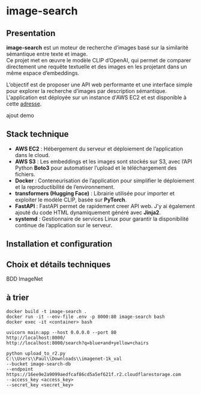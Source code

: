 # image-search

## Presentation

**image-search** est un moteur de recherche d’images basé sur la similarité sémantique entre texte et image.  
Ce projet met en œuvre le modèle CLIP d’OpenAI, qui permet de comparer directement une requête textuelle et des images en les projetant dans un même espace d’embeddings.

L’objectif est de proposer une API web performante et une interface simple pour explorer la recherche d’images par description sémantique. L'application est déployée sur un instance d'AWS EC2 et est disponible à cette [adresse](http://16.171.6.178:8000/).

ajout demo

## Stack technique

- **AWS EC2** : Hébergement du serveur et déploiement de l’application dans le cloud.
- **AWS S3** : Les embeddings et les images sont stockés sur S3, avec l’API Python **Boto3** pour automatiser l’upload et le téléchargement des fichiers.
- **Docker** : Conteneurisation de l’application pour simplifier le déploiement et la reproductibilité de l’environnement.
- **transformers (Hugging Face)** : Librairie utilisée pour importer et exploiter le modèle CLIP, basée sur **PyTorch**.
- **FastAPI** : FastAPI permet de rapidement creer API web. J'y ai également ajouté du code HTML dynamiquement généré avec **Jinja2**.
- **systemd** : Gestionnaire de services Linux pour garantir la disponibilité continue de l’application sur le serveur.

## Installation et configuration

## Choix et détails techniques

BDD ImageNet

## à trier

```shell
docker build -t image-search .
docker run -it --env-file .env -p 8000:80 image-search bash
docker exec -it <container> bash
```

```shell
uvicorn main:app --host 0.0.0.0 --port 80
http://localhost:8000/
http://localhost:8000/search?q=blue+and+yellow+chairs
```

```shell
python upload_to_r2.py 
C:\\Users\\Paul\\Downloads\\imagenet-1k_val 
--bucket image-search-db 
--endpoint https://16ee9e2a9099aedfcaf86cd5a5ef621f.r2.cloudflarestorage.com
--access_key <access_key>
--secret_key <secret_key>
```
